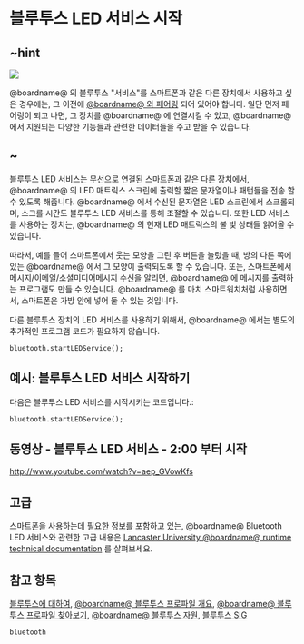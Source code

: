 # 블루투스 LED 서비스 시작

## ~hint

![](/static/bluetooth/Bluetooth_SIG.png)

@boardname@ 의 블루투스 "서비스"를 스마트폰과 같은 다른 장치에서 사용하고 싶은 경우에는, 그 이전에 [@boardname@ 와 페어링](/reference/bluetooth/bluetooth-pairing) 되어 있어야 합니다. 일단 먼저 페어링이 되고 나면, 그 장치를 @boardname@ 에 연결시킬 수 있고, @boardname@ 에서 지원되는 다양한 기능들과 관련한 데이터들을 주고 받을 수 있습니다.

## ~

블루투스 LED 서비스는 무선으로 연결된 스마트폰과 같은 다른 장치에서, @boardname@ 의 LED 매트릭스 스크린에 출력할 짧은 문자열이나 패턴들을 전송 할 수 있도록 해줍니다. @boardname@ 에서 수신된 문자열은 LED 스크린에서 스크롤되며, 스크롤 시간도 블루투스 LED 서비스를 통해 조절할 수 있습니다. 또한 LED 서비스를 사용하는 장치는, @boardname@ 의 현재 LED 매트릭스의 불 빛 상태들 읽어올 수 있습니다.

따라서, 예를 들어 스마트폰에서 웃는 모양을 그린 후 버튼을 눌렀을 때, 방의 다른 쪽에 있는 @boardname@ 에서 그 모양이 출력되도록 할 수 있습니다. 또는, 스마트폰에서 메시지/이메일/소셜미디어메시지 수신을 알리면, @boardname@ 에 메시지를 출력하는 프로그램도 만들 수 있습니다. @boardname@ 를 마치 스마트워치처럼 사용하면서, 스마트폰은 가방 안에 넣어 둘 수 있는 것입니다.

다른 블루투스 장치의 LED 서비스를 사용하기 위해서, @boardname@ 에서는 별도의 추가적인 프로그램 코드가 필요하지 않습니다.

```sig
bluetooth.startLEDService();
```

## 예시: 블루투스 LED 서비스 시작하기

다음은 블루투스 LED 서비스를 시작시키는 코드입니다.:

```blocks
bluetooth.startLEDService();
```

## 동영상 - 블루투스 LED 서비스 - 2:00 부터 시작

http://www.youtube.com/watch?v=aep_GVowKfs

## 고급

스마트폰을 사용하는데 필요한 정보를 포함하고 있는, @boardname@ Bluetooth LED 서비스와 관련한 고급 내용은 [Lancaster University @boardname@ runtime technical documentation](http://lancaster-university.github.io/microbit-docs/ble/led-service/) 를 살펴보세요.

## 참고 항목

[블루투스에 대하여](/reference/bluetooth/about-bluetooth), [@boardname@ 블루투스 프로파일 개요](http://lancaster-university.github.io/microbit-docs/ble/profile/), [@boardname@ 블루투스 프로파일 찾아보기](http://lancaster-university.github.io/microbit-docs/resources/bluetooth/microbit-profile-V1.9-Level-2.pdf), [@boardname@ 블루투스 자원](http://bluetooth-mdw.blogspot.co.uk/p/bbc-microbit.html), [블루투스 SIG](https://www.bluetooth.com)

```package
bluetooth
```